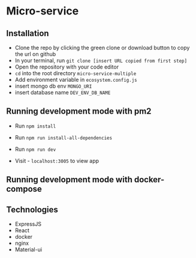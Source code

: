 # Micro-service

## Installation

- Clone the repo by clicking the green clone or download button to copy the url on github
- In your terminal, run `git clone [insert URL copied from first step]`
- Open the repository with your code editor
- `cd` into the root directory `micro-service-multiple`
- Add environment variable in `ecosystem.config.js`
- insert mongo db env `MONGO_URI`
- insert database name `DEV_ENV_DB_NAME`

## Running development mode with pm2

- Run `npm install`

- Run `npm run install-all-dependencies`

- Run `npm run dev`

- Visit - `localhost:3005` to view app

## Running development mode with docker-compose

## Technologies

- ExpressJS
- React
- docker
- nginx
- Material-ui
